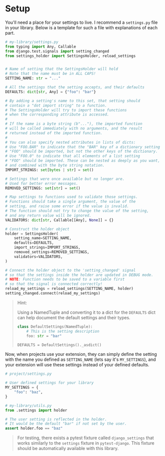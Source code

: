 # Setup

You'll need a place for your settings to live. I recommend a `settings.py` file in your library.
Below is a template for such a file with explanations of each part.

```python
# my-library/settings.py
from typing import Any, Callable
from django.test.signals import setting_changed
from settings_holder import SettingsHolder, reload_settings


# Name of setting that the SettingsHolder will hold
# Note that the name must be in ALL CAPS!
SETTING_NAME: str = "..."

# All the settings that the setting accepts, and their defaults
DEFAULTS: dict[str, Any] = {"foo": "bar"}

# By adding a setting's name to this set, that setting should
# contain a "dot import string" to a function.
# The SettingsHolder will try to import these functions
# when the corresponding attribute is accessed.
#
# If the name is a byte string (b"..."), the imported function
# will be called immediately with no arguments, and the result
# returned instead of the imported function.
#
# You can also specify nested attributes in lists of dicts:
# Use "FOO.BAR" to indicate that the "BAR" key of a dictionary setting
# "FOO" should be imported, but not the other keys of the dictionary.
# Use "FOO.0" to indicate that all elements of a list setting
# "FOO" should be imported. These can be nested as deeply as you want,
# and combined with the byte string notation.
IMPORT_STRINGS: set[bytes | str] = set()

# Settings that were once available but no longer are.
# Used for better error messages.
REMOVED_SETTINGS: set[str] = set()

# Map settings to functions used to validate those settings.
# Functions should take a single argument, the value of the
# setting, and raise some error if the value is invalid.
# The function should not try to change the value of the setting,
# and any return value will be ignored.
VALIDATORS: dict[str, Callable[[Any], None]] = {}

# Construct the holder object
holder = SettingsHolder(
    setting_name=SETTING_NAME,
    defaults=DEFAULTS,
    import_strings=IMPORT_STRINGS,
    removed_settings=REMOVED_SETTINGS,
    validators=VALIDATORS,
)

# Connect the holder object to the 'setting_changed' signal
# so that the settings inside the holder are updated in DEBUG mode.
# NOTE: Function needs to be saved to a variable first
# so that the signal is connected correctly!
reload_my_settings = reload_settings(SETTING_NAME, holder)
setting_changed.connect(reload_my_settings)
```

> Hint:
>
> Using a NamedTuple and converting it to a dict for the `DEFAULTS`
> dict can help document the default settings and their types.
>
> ```python
> class DefaultSettings(NamedTuple):
>     # This is the setting description
>     foo: str = "bar"
>
> DEFAULTS = DefaultSettings()._asdict()
> ```


Now, when projects use your extension, they can simply define the setting with the name
you defined as `SETTING_NAME` (lets say it's `MY_SETTINGS`), and your extension will
use these settings instead of your defined defaults.

```python
# project/settings.py

# User defined settings for your library
MY_SETTINGS = {
    "foo": "baz",
}

```

```python
# my-library/utils.py
from .settings import holder

# The user setting is reflected in the holder.
# It would be the default "bar" if not set by the user.
assert holder.foo == "baz"
```

> For testing, there exists a pytest fixture called `django_settings` that
> works similarly to the `settings` fixture in `pytest-django`. This fixture should
> be automatically available with this library.
